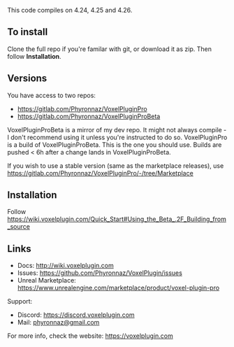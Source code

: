 ﻿This code compiles on 4.24, 4.25 and 4.26.

## To install
Clone the full repo if you're familar with git, or download it as zip. Then follow **Installation**.

## Versions

You have access to two repos:
- https://gitlab.com/Phyronnaz/VoxelPluginPro
- https://gitlab.com/Phyronnaz/VoxelPluginProBeta

VoxelPluginProBeta is a mirror of my dev repo. It might not always compile - I don't recommend using it unless you're instructed to do so.
VoxelPluginPro is a build of VoxelPluginProBeta. This is the one you should use. Builds are pushed < 6h after a change lands in VoxelPluginProBeta.

If you wish to use a stable version (same as the marketplace releases), use https://gitlab.com/Phyronnaz/VoxelPluginPro/-/tree/Marketplace

## Installation

Follow https://wiki.voxelplugin.com/Quick_Start#Using_the_Beta_.2F_Building_from_source

## Links

- Docs: http://wiki.voxelplugin.com
- Issues: https://github.com/Phyronnaz/VoxelPlugin/issues
- Unreal Marketplace: https://www.unrealengine.com/marketplace/product/voxel-plugin-pro

Support:
- Discord: https://discord.voxelplugin.com
- Mail: phyronnaz@gmail.com

For more info, check the website: https://voxelplugin.com